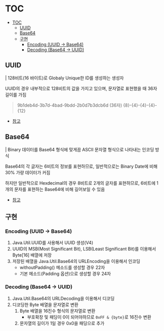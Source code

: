 # TOC
<!-- TOC -->
* [TOC](#toc)
  * [UUID](#uuid)
  * [Base64](#base64)
  * [구현](#구현)
    * [Encoding (UUID -> Base64)](#encoding-uuid---base64)
    * [Decoding (Base64 -> UUID)](#decoding-base64---uuid)
<!-- TOC -->

## UUID

| 128비트(16 바이트)로 Globaly Unique한 ID를 생성하는 생성자

UUID의 경우 내부적으로 128비트의 값을 가지고 있으며, 문자열로 표현했을 때 36자 길이를 가짐<br>
> 9b1deb4d-3b7d-4bad-9bdd-2b0d7b3dcb6d (36자) {8}-{4}-{4}-{4}-{12}

- [참고](https://docs.tosspayments.com/resources/glossary/uuid)

## Base64

| Binary 데이터를 Base64 형식에 맞게끔 ASCII 문자열 형식으로 나타내는 인코딩 방식

Base64의 각 글자는 6비트의 정보를 표현하므로, 일반적으로는 Binary Date에 비해 30% 가량 데이터가 커짐

하지만 일반적으로 Hexdecimal의 경우 8비트로 2개의 글자를 표현하므로, 6비트에 1개의 문자를 표현하는 Base64에 비해 길어보일 수 있음

- [참고](https://developer.mozilla.org/ko/docs/Glossary/Base64)

## 구현

### Encoding (UUID -> Base64)
1. Java.Util.UUID를 사용해서 UUID 생성(V4)
2. UUID의 MSB(Most Significant Bit), LSB(Least Significant Bit)를 이용해서 Byte[16] 배열에 저장
3. 저장된 배열을 Java.Util.Base64의 URLEncoding을 이용해서 인코딩
   - withoutPadding() 메소드를 생성할 경우 22자
   - 기본 메소드(Padding 옵션)으로 생성할 경우 24자

### Decoding (Base64 -> UUID)
1. Java.Util.Base64의 URLDecoding을 이용해서 디코딩
2. 디코딩한 Byte 배열을 문자열로 변환
   1. Byte 배열을 16진수 형식의 문자열로 변환
        - 부호확장 및 패딩이 0이 되어야하므로 `0xFF & {byte}`로 16진수 변환
   2. 문자열의 길이가 1일 경우 0x0을 패딩으로 추가